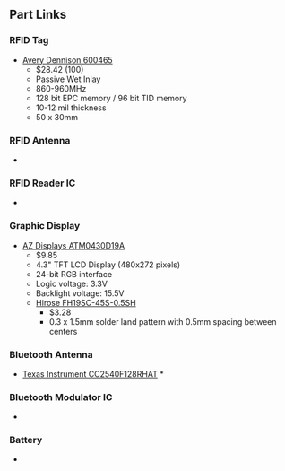 ## Part Links
### RFID Tag
* [Avery Dennison 600465](https://www.digikey.com/en/products/detail/avery-dennison-rfid/RF600465/5056149)
	* $28.42 (100)
	* Passive Wet Inlay
	* 860-960MHz
	* 128 bit EPC memory / 96 bit TID memory
	* 10-12 mil thickness
	* 50 x 30mm

### RFID Antenna
*

### RFID Reader IC
* 

### Graphic Display
* [AZ Displays ATM0430D19A](https://www.digikey.com/en/products/detail/az-displays/ATM0430D19A/12699402)
	* $9.85
	* 4.3" TFT LCD Display (480x272 pixels)
	* 24-bit RGB interface
	* Logic voltage: 3.3V
	* Backlight voltage: 15.5V
	* [Hirose FH19SC-45S-0.5SH](https://www.digikey.com/en/products/detail/hirose-electric-co-ltd/FH12S-50S-0-5SH-55/1110357?utm_adgroup=General&utm_source=google&utm_medium=cpc&utm_campaign=Dynamic%20Search_EN_RLSA&utm_term=&utm_content=General&gclid=Cj0KCQiAu62QBhC7ARIsALXijXQ7tr1uuTc205dWF_0pn_hJc52CgNvXeKmclcSMHwg5ugDA6thUC88aAu6nEALw_wcB)
		* $3.28
		* 0.3 x 1.5mm solder land pattern with 0.5mm spacing between centers

### Bluetooth Antenna
* [Texas Instrument CC2540F128RHAT](https://www.digikey.com/en/products/detail/texas-instruments/CC2540F128RHAT/2440702)
	* 

### Bluetooth Modulator IC
* 

### Battery
*


